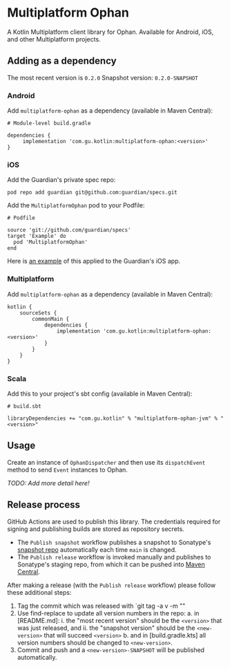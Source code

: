 # Multiplatform Ophan

A Kotlin Multiplatform client library for Ophan. Available for Android, iOS, and other Multiplatform projects.

## Adding as a dependency

The most recent version is `0.2.0`
Snapshot version: `0.2.0-SNAPSHOT`

### Android
    
Add `multiplatform-ophan` as a dependency (available in Maven Central):

    # Module-level build.gradle
    
    dependencies {
         implementation 'com.gu.kotlin:multiplatform-ophan:<version>'
    }


    
### iOS

Add the Guardian's private spec repo:

    pod repo add guardian git@github.com:guardian/specs.git
    
Add the `MultiplatformOphan` pod to your Podfile:

    # Podfile
    
    source 'git://github.com/guardian/specs'
    target 'Example' do
      pod 'MultiplatformOphan'
    end
    
Here is [an example](https://github.com/guardian/ios-live/commit/465d98846b37a3d2943d6c516d42c6b296e3fb7e) of this applied to the Guardian's iOS app.

### Multiplatform

Add `multiplatform-ophan` as a dependency (available in Maven Central):

    kotlin {
        sourceSets {
            commonMain {
                dependencies {
                    implementation 'com.gu.kotlin:multiplatform-ophan:<version>'
                }
            }
        }
    }

### Scala

Add this to your project's sbt config (available in Maven Central):

    # build.sbt

    libraryDependencies += "com.gu.kotlin" % "multiplatform-ophan-jvm" % "<version>"
    
## Usage

Create an instance of `OphanDispatcher` and then use its `dispatchEvent` method to send `Event` instances to Ophan.

_TODO: Add more detail here!_

## Release process

GitHub Actions are used to publish this library. The credentials required for signing and publishing builds are stored
as repository secrets.

* The `Publish snapshot` workflow publishes a snapshot to Sonatype's
  [snapshot repo](https://oss.sonatype.org/content/repositories/snapshots/com/gu/kotlin/) automatically each time
  `main` is changed.
* The `Publish release` workflow is invoked manually and publishes to Sonatype's staging repo, from which it can be
  pushed into [Maven Central](https://search.maven.org/search?q=com.gu.kotlin).

After making a release (with the `Publish release` workflow) please follow these additional steps:

1. Tag the commit which was released with `git tag -a v<version> -m "<message>"
2. Use find-replace to update all version numbers in the repo:
   a. in [README.md]:
      i. the "most recent version" should be the `<version>` that was just released, and
      ii. the "snapshot version" should be the `<new-version>` that will succeed `<version>`
   b. and in [build.gradle.kts] all version numbers should be changed to `<new-version>`.
3. Commit and push and a `<new-version>-SNAPSHOT` will be published automatically. 